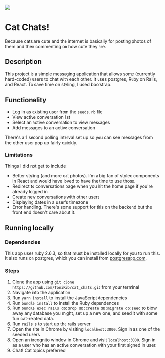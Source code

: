 ![](https://making-the-web.com/sites/default/files/clipart/149179/cat-head-outline-149179-8813506.jpg)

# Cat Chats!

Because cats are cute and the internet is basically for posting photos of them and then commenting on how cute they are.

## Description

This project is a simple messaging application that allows some (currently hard-coded) users to chat with each other. It uses postgres, Ruby on Rails, and React.  To save time on styling, I used bootstrap.

## Functionality

- Log in as existing user from the `seeds.rb` file
- View active conversation list
- Select an active conversation to view messages
- Add messages to an active conversation

There's a 1 second polling interval set up so you can see messages from the other user pop up fairly quickly.

### Limitations

Things I did not get to include:
- Better styling (and more cat photos). I'm a big fan of styled components in React and would have loved to have the time to use those.
- Redirect to conversations page when you hit the home page if you're already logged in
- Create new conversations with other users
- Displaying dates in a user's timezone
- Error handling. There's some support for this on the backend but the front end doesn't care about it.

## Running locally

### Dependencies

This app uses ruby 2.6.3, so that must be installed locally for you to run this. It also runs on postgres, which you can install from [postgresapp.com](https://postgresapp.com/).

### Steps

1. Clone the app using `git clone https://github.com/ToniRib/cat_chats.git` from your terminal
2. Navigate into the application
3. Run `yarn install` to install the JavaScript dependencies
4. Run `bundle install` to install the Ruby dependences
5. Run `bundle exec rails db:drop db:create db:migrate db:seed` to blow away any database you might, set up a new one, and seed it with some fun cat-related data.
6. Run `rails s` to start up the rails server
7. Open the site in Chrome by visiting `localhost:3000`. Sign in as one of the seeded users
8. Open an incognito window in Chrome and visit `localhost:3000`. Sign in as a user who has an active conversation with your first signed in user.
9. Chat! Cat topics preferred.
